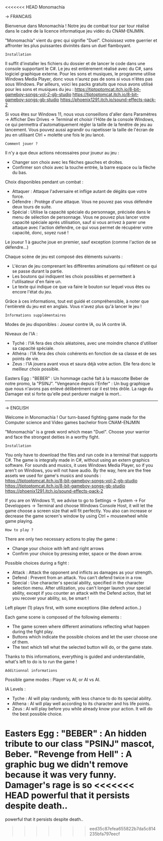 <<<<<<< HEAD
﻿Monomachía
>>>>>>>>>
 
-> FRANCAIS


Bienvenue dans Monomachía !
Notre jeu de combat tour par tour réalisé dans le cadre de la licence informatique jeu vidéo du CNAM-ENJMIN.

"Monomachía" vient du grec qui signifie "Duel". Choisissez votre guerrier et affronter les 
plus puissantes divinités dans un duel flamboyant.

	Installation

Il suffit d'installer les fichiers du dossier et de lancer le code dans une console supportant le C#.
Le jeu est entièrement réalisé avec du C#, sans logiciel graphique externe. 
Pour les sons et musiques, le programme utilise Windows Media Player, donc vous n'aurez pas de sons si vous
n'êtes pas sous Windows.
Par ailleurs, voici les packs gratuits que nous avons utilisé pour les sons et musiques du jeu :
https://tiptoptomcat.itch.io/8-bit-gameboy-songs-vol-2-gb-studio
https://tiptoptomcat.itch.io/8-bit-gameboy-songs-gb-studio
https://phoenix1291.itch.io/sound-effects-pack-2

Si vous êtes sur Windows 11, nous vous conseillons d'aller dans Paramètres -> Afficher Dev Drives -> Terminal 
et choisir l'Hôte de la console Windows, ce qui permettra d'automatiquement régler la taille de la fenêtre de 
jeu au lancement.
Vous pouvez aussi agrandir ou rapetisser la taille de l'écran de jeu en utilisant Ctrl + molette une fois le
jeu lancé.

	Comment jouer ?

Il n'y a que deux actions nécessaires pour joueur au jeu :
- Changer son choix avec les flèches gauches et droites.
- Confirmer son choix avec la touche entrée, la barre espace ou la flèche du bas.

Choix disponibles pendant un combat :
- Attaquer : Attaque l'adversaire et inflige autant de dégâts que votre force.
- Défendre : Protège d'une attaque. Vous ne pouvez pas vous défendre deux tours de suite.
- Spécial  : Utilise la capacité spéciale du personnage, précisée dans le menu de sélection de personnage.
Vous ne pouvez plus lancer votre capacité spéciale après utilisation, sauf si vous arrivez à parer une
attaque avec l'action défendre, ce qui vous permet de récupérer votre capacité, donc, soyez rusé !

Le joueur 1 à gauche joue en premier, sauf exception (comme l'action de se défendre...)

Chaque scène de jeu est composé des éléments suivants :
- L'écran de jeu comprenant les différentes animations qui reflètent ce qui se passe durant la partie.
- Les boutons qui indiquent les choix possibles et permettent à l'utilisateur d'en faire un.
- Le texte qui indique ce que va faire le bouton sur lequel vous êtes ou encore l'état du jeu.

Grâce à ces informations, tout est guidé et compréhensible, à noter que l'entièreté du jeu est en anglais.
Vous n'avez plus qu'à lancer le jeu !

	Informations supplémentaires 

Modes de jeu disponibles : Joueur contre IA, ou IA contre IA. 

Niveaux de l'IA : 
- Tyché  : l'IA fera des choix aléatoires, avec une moindre chance d'utiliser sa capacité spéciale.
- Athéna : l'IA fera des choix cohérents en fonction de sa classe et de ses points de vie.
- Zeus   : l'IA jouera avant vous et saura déjà votre action. Elle fera donc le meilleur choix possible.

Easters Egg :
"BEBER" : Un hommage caché fait à la mascotte Beber de notre promo, la "PSINJ".
"Vengeance depuis l'Enfer" : Un bug graphique que nous n'avons pas enlevé délibérément car il est très drôle.
La rage du Damager est si forte qu'elle peut perdurer malgré la mort..

-------------------------------------------------------------------------------------------------------------


-> ENGLISH


Welcome in Monomachía !
Our turn-based fighting game made for the Computer science and Video games bachelor from CNAM-ENJMIN

"Monomachía" is a greek word which mean "Duel". Choose your warrior and face the strongest deities in
a worthy fight.

	Installation

You only have to download the files and run code in a terminal that supports C#.
The game is integrally made in C#, without using an extern graphics software.
For sounds and musics, it uses Windows Media Player, so if you aren't on Windows, you will not have audio.
By the way, here are the free assets we used for game's musics and sounds : 
https://tiptoptomcat.itch.io/8-bit-gameboy-songs-vol-2-gb-studio
https://tiptoptomcat.itch.io/8-bit-gameboy-songs-gb-studio
https://phoenix1291.itch.io/sound-effects-pack-2

If you are on Windows 11, we advise to go to Settings -> System -> For Developpers -> Terminal and choose 
Windows Console Host, it will let the game choose a screen size that will fit perfectly.
You also can increase or decrease the game screen's window by using Ctrl + mousewheel while game playing.

	How to play ?

There are only two necessary actions to play the game :
- Change your choice with left and right arrows
- Confirm your choice by pressing enter, space or the down arrow.

Possible choices during a fight : 
- Attack  : Attack the opponent and inflicts as damages as your strength.
- Defend  : Prevent from an attack. You can't defend twice in a row.
- Special : Use character's special ability, specified in the character selection menu. 
After utilization, you can't longer launch your special ability, except if you counter an attack with
the Defend action, that let you recover your ability, so, be smart !

Left player (1) plays first, with some exceptions (like defend action..)

Each game scene is composed of the following elements :
- The game screen where different animations reflecting what happen during the fight play.
- Buttons which indicate the possible choices and let the user choose one of them.
- The text which tell what the selected button will do, or the game state.

Thanks to this informations, everything is guided and understandable, what's left to do is to run the game !

	Additionnal informations

Possible game modes : Player vs AI, or AI vs AI. 

IA Levels :
- Tyche  : AI will play randomly, with less chance to do its special ability.
- Athena : AI will play well according to its character and his life points.
- Zeus   : AI will play before you while already know your action. It will do the best possible choice.

Easters Egg :
"BEBER" : An hidden tribute to our class "PSINJ" mascot, Beber.
"Revenge from Hell" : A graphic bug we didn't remove because it was very funny. Damager's rage is so
<<<<<<< HEAD
powerful that it persists despite death..
=======
powerful that it persists despite death..
>>>>>>> eed35c87efea655822b7da5c814235bfa797eecf
